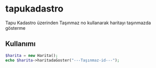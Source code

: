 # tapukadastro
Tapu Kadastro üzerinden Taşınmaz no kullanarak haritayı taşınmazda gösterme
## Kullanımı
```php
$harita = new Harita();
echo $harita->haritadaGoster("---Taşınmaz-id---"); 
 ```
